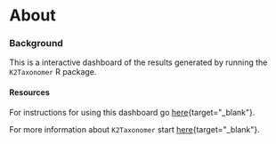 About  
=====================================

### Background

This is a interactive dashboard of the results generated by running the `K2Taxonomer` R package.

#### Resources

For instructions for using this dashboard go [here](https://montilab.github.io/K2Taxonomer/articles/K2Taxonomer_dashhelp.html){target="_blank"}.

For more information about `K2Taxonomer` start [here](https://montilab.github.io/K2Taxonomer/){target="_blank"}.
